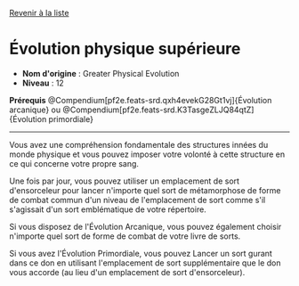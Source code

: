 [Revenir à la liste](list.md)

# Évolution physique supérieure

 * **Nom d'origine** : Greater Physical Evolution
 * **Niveau** : 12


<p><strong>Prérequis</strong> @Compendium[pf2e.feats-srd.qxh4evekG28Gt1vj]{Évolution arcanique} ou @Compendium[pf2e.feats-srd.K3TasgeZLJQ84qtZ]{Évolution primordiale}</p>
<hr>
<p>Vous avez une compréhension fondamentale des structures innées du monde physique et vous pouvez imposer votre volonté à cette structure en ce qui concerne votre propre sang.</p>
<p>Une fois par jour, vous pouvez utiliser un emplacement de sort d'ensorceleur pour lancer n'importe quel sort de métamorphose de forme de combat commun d'un niveau de l'emplacement de sort comme s'il s'agissait d'un sort emblématique de votre répertoire.</p>
<p> Si vous disposez de l'Évolution Arcanique, vous pouvez également choisir n'importe quel sort de forme de combat de votre livre de sorts.</p>
<p>Si vous avez l'Évolution Primordiale, vous pouvez Lancer un sort gurant dans ce don en utilisant l'emplacement de sort supplémentaire que le don vous accorde (au lieu d'un emplacement de sort d'ensorceleur).</p>